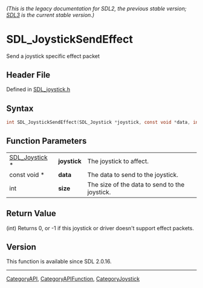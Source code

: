 ###### (This is the legacy documentation for SDL2, the previous stable version; [SDL3](https://wiki.libsdl.org/SDL3/) is the current stable version.)
# SDL_JoystickSendEffect

Send a joystick specific effect packet

## Header File

Defined in [SDL_joystick.h](https://github.com/libsdl-org/SDL/blob/SDL2/include/SDL_joystick.h)

## Syntax

```c
int SDL_JoystickSendEffect(SDL_Joystick *joystick, const void *data, int size);
```

## Function Parameters

|                                |              |                                               |
| ------------------------------ | ------------ | --------------------------------------------- |
| [SDL_Joystick](SDL_Joystick) * | **joystick** | The joystick to affect.                       |
| const void *                   | **data**     | The data to send to the joystick.             |
| int                            | **size**     | The size of the data to send to the joystick. |

## Return Value

(int) Returns 0, or -1 if this joystick or driver doesn't support effect
packets.

## Version

This function is available since SDL 2.0.16.

----
[CategoryAPI](CategoryAPI), [CategoryAPIFunction](CategoryAPIFunction), [CategoryJoystick](CategoryJoystick)

